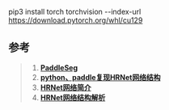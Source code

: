 pip3 install torch torchvision --index-url https://download.pytorch.org/whl/cu129

## 参考
> 1. **[PaddleSeg](https://blog.csdn.net/weixin_44669966/article/details/125664449)**  
> 2. **[python、paddle复现HRNet网络结构](https://blog.csdn.net/weixin_44669966/article/details/125664449)**  
> 3. **[HRNet网络简介](https://blog.csdn.net/qq_37541097/article/details/124346626)**  
> 4. **[HRNet网络结构解析](https://zhuanlan.zhihu.com/p/335333233)**